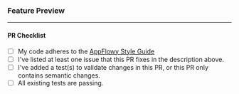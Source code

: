 <!---
Thank you for submitting a pull request to AppFlowy. The team will dedicate their best efforts to reviewing and approving your pull request. If you have any questions about the project or feedback for us, please join our [Discord](https://discord.gg/wdjWUXXhtw).
-->

<!---
If your pull request adds a new feature, please drag and drop a video into this section to showcase what you've done! If not, you may delete this section.
-->

### Feature Preview

<!---
List at least one issue here that this PR addresses. If it fixes the issue, please use the [fixes](https://docs.github.com/en/get-started/writing-on-github/working-with-advanced-formatting/using-keywords-in-issues-and-pull-requests) keyword to close the issue. For example:

fixes https://github.com/AppFlowy-IO/AppFlowy/pull/2106
-->

---

<!---
Before you mark this PR ready for review, run through this checklist!
-->

#### PR Checklist

- [ ] My code adheres to the [AppFlowy Style Guide](https://appflowy.gitbook.io/docs/essential-documentation/contribute-to-appflowy/software-contributions/submitting-code/style-guides)
- [ ] I've listed at least one issue that this PR fixes in the description above.
- [ ] I've added a test(s) to validate changes in this PR, or this PR only contains semantic changes.
- [ ] All existing tests are passing.
